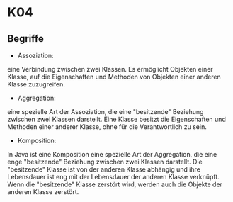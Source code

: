 # K04

## Begriffe

- Assoziation:

eine Verbindung zwischen zwei Klassen. Es ermöglicht Objekten einer Klasse,
auf die Eigenschaften und Methoden von Objekten einer anderen Klasse zuzugreifen.

- Aggregation:

eine spezielle Art der Assoziation, die eine "besitzende"
Beziehung zwischen zwei Klassen darstellt. Eine Klasse besitzt die Eigenschaften und
Methoden einer anderer Klasse, ohne für die Verantwortlich zu sein.

- Komposition:

In Java ist eine Komposition eine spezielle Art der Aggregation, die eine enge "besitzende"
Beziehung zwischen zwei Klassen darstellt. Die "besitzende" Klasse ist von der anderen
Klasse abhängig und ihre Lebensdauer ist eng mit der Lebensdauer der anderen Klasse
verknüpft. Wenn die "besitzende" Klasse zerstört wird, werden auch die Objekte der anderen Klasse zerstört.
